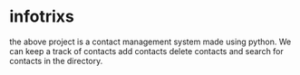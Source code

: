 # infotrixs
the above project is a contact management system made using python. We can keep a track of contacts add contacts delete contacts and search for contacts in the directory.
